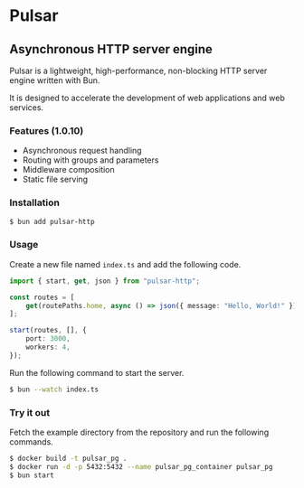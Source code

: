 # Pulsar
## Asynchronous HTTP server engine

Pulsar is a lightweight, high-performance, non-blocking HTTP server engine written with Bun. 

It is designed to accelerate the development of web applications and web services.

### Features (1.0.10)
- Asynchronous request handling
- Routing with groups and parameters
- Middleware composition
- Static file serving

### Installation
```bash
$ bun add pulsar-http
```

### Usage
Create a new file named `index.ts` and add the following code.
```typescript
import { start, get, json } from "pulsar-http";

const routes = [
    get(routePaths.home, async () => json({ message: "Hello, World!" })),
];

start(routes, [], {
    port: 3000,
    workers: 4,
});
```

Run the following command to start the server.
```bash
$ bun --watch index.ts
```

### Try it out
Fetch the example directory from the repository and run the following commands.

```bash
$ docker build -t pulsar_pg .
$ docker run -d -p 5432:5432 --name pulsar_pg_container pulsar_pg
$ bun start
```


